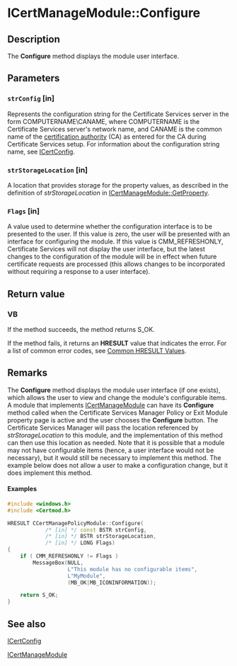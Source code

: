 # ICertManageModule::Configure

## Description

The **Configure** method displays the module user interface.

## Parameters

### `strConfig` [in]

Represents the configuration string for the Certificate Services server in the form COMPUTERNAME\CANAME, where COMPUTERNAME is the Certificate Services server's network name, and CANAME is the common name of the [certification authority](https://learn.microsoft.com/windows/desktop/SecGloss/c-gly) (CA) as entered for the CA during Certificate Services setup. For information about the configuration string name, see
[ICertConfig](https://learn.microsoft.com/windows/desktop/api/certcli/nn-certcli-icertconfig).

### `strStorageLocation` [in]

A location that provides storage for the property values, as described in the definition of *strStorageLocation* in
[ICertManageModule::GetProperty](https://learn.microsoft.com/windows/desktop/api/certmod/nf-certmod-icertmanagemodule-getproperty).

### `Flags` [in]

A value used to determine whether the configuration interface is to be presented to the user. If this value is zero, the user will be presented with an interface for configuring the module. If this value is CMM_REFRESHONLY, Certificate Services will not display the user interface, but the latest changes to the configuration of the module will be in effect when future certificate requests are processed (this allows changes to be incorporated without requiring a response to a user interface).

## Return value

### VB

If the method succeeds, the method returns S_OK.

If the method fails, it returns an **HRESULT** value that indicates the error. For a list of common error codes, see [Common HRESULT Values](https://learn.microsoft.com/windows/desktop/SecCrypto/common-hresult-values).

## Remarks

The **Configure** method displays the module user interface (if one exists), which allows the user to view and change the module's configurable items. A module that implements
[ICertManageModule](https://learn.microsoft.com/windows/desktop/api/certmod/nn-certmod-icertmanagemodule) can have its **Configure** method called when the Certificate Services Manager Policy or Exit Module property page is active and the user chooses the **Configure** button. The Certificate Services Manager will pass the location referenced by *strStorageLocation* to this module, and the implementation of this method can then use this location as needed. Note that it is possible that a module may not have configurable items (hence, a user interface would not be necessary), but it would still be necessary to implement this method. The example below does not allow a user to make a configuration change, but it does implement this method.

#### Examples

```cpp
#include <windows.h>
#include <Certmod.h>

HRESULT CCertManagePolicyModule::Configure(
            /* [in] */ const BSTR strConfig,
            /* [in] */ BSTR strStorageLocation,
            /* [in] */ LONG Flags)
{
    if ( CMM_REFRESHONLY != Flags )
        MessageBox(NULL,
                   L"This module has no configurable items",
                   L"MyModule",
                   (MB_OK|MB_ICONINFORMATION));

    return S_OK;
}
```

## See also

[ICertConfig](https://learn.microsoft.com/windows/desktop/api/certcli/nn-certcli-icertconfig)

[ICertManageModule](https://learn.microsoft.com/windows/desktop/api/certmod/nn-certmod-icertmanagemodule)